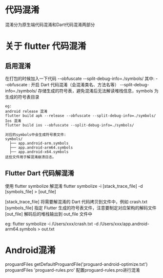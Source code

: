 # 代码混淆
  
  混淆分为原生端代码混淆和Dart代码混淆两部分

# 关于 flutter 代码混淆

## 启用混淆
  在打包的时候加入一下代码
    --obfuscate --split-debug-info=./symbols/
  其中:
    --obfuscate  : 开启 Dart 代码混淆（会混淆类名、方法名等）
    --split-debug-info=./symbols/  存储生成的符号表，避免混淆后无法解读堆栈信息，symbols 为生成的符号表目录

    eg:
    android release 混淆
    flutter build apk --release --obfuscate --split-debug-info=./symbols/
    Ios 混淆
    flutter build ios --obfuscate --split-debug-info=./symbols/
  
    对应的symbols中会生成符号表文件:
    symbols/
      ├── app.android-arm.symbols
      ├── app.android-arm64.symbols
      ├── app.android-x64.symbols
    这些文件用于解混淆崩溃日志。

## Flutter Dart 代码解混淆
  使用 flutter symbolize 解混淆
  flutter symbolize -i [stack_trace_file] -d [symbols_file] > [out_file]
  
  [stack_trace_file]	将需要解混淆的 Dart 代码拷贝到文件中，例如 crash.txt
  [symbols_file]	指定 Flutter 生成的符号表文件，注意要制定对应架构的解码文件
  [out_file]	解码后的堆栈输出到 out_file 文件中
  
  eg:
  flutter symbolize -i /Users/xxx/crash.txt -d /Users/xxx/app.android-arm64.symbols > out.txt


# Android混淆
  proguardFiles getDefaultProguardFile('proguard-android-optimize.txt')
  proguardFiles 'proguard-rules.pro'
  配置proguard-rules.pro进行混淆
  
        




